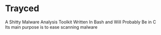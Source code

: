 # Trayced
A Shitty Malware Analysis Toolkit Written In Bash and Will Probably Be in C 
Its main purpose is to ease scanning malware
